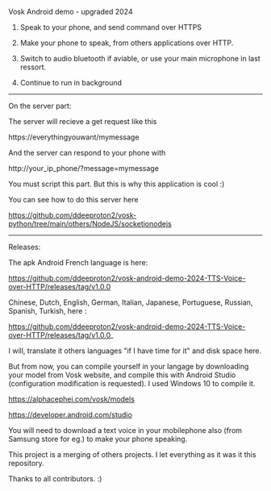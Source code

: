 Vosk Android demo - upgraded 2024

1. Speak to your phone, and send command over HTTPS

2. Make your phone to speak, from others applications over HTTP.

3. Switch to audio bluetooth if aviable, or use your main microphone in last ressort.

4. Continue to run in background

____________________________

On the server part:

The server will recieve a get request like this

https://everythingyouwant/mymessage

And the server can respond to your phone with

http://your_ip_phone/?message=mymessage

You must script this part. But this is why this application is cool :)

You can see how to do this server here 

https://github.com/ddeeproton2/vosk-python/tree/main/others/NodeJS/socketionodejs
____________________________

Releases:

The apk Android French language is here:

https://github.com/ddeeproton2/vosk-android-demo-2024-TTS-Voice-over-HTTP/releases/tag/v1.0.0

Chinese, Dutch, English, German, Italian, Japanese, Portuguese, Russian, Spanish, Turkish, here :

https://github.com/ddeeproton2/vosk-android-demo-2024-TTS-Voice-over-HTTP/releases/tag/v1.0.0_

I will, translate it others languages "if I have time for it" and disk space here. 

But from now, you can compile yourself in your langage by downloading your model from Vosk website, and compile this with Android Studio (configuration modification is requested). I used Windows 10 to compile it.

https://alphacephei.com/vosk/models

https://developer.android.com/studio

You will need to download a text voice in your mobilephone also (from Samsung store for eg.) to make your phone speaking.

This project is a merging of others projects. I let everything as it was it this repository.

Thanks to all contributors. :)
